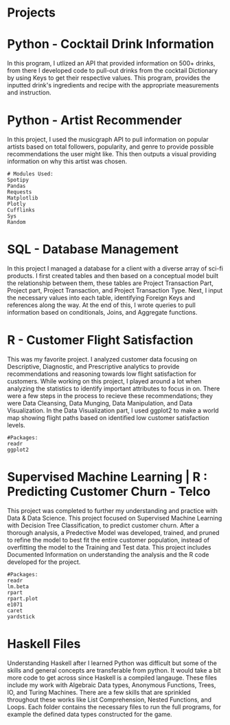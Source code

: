 

# Projects 

  # Python - Cocktail Drink Information
In this program, I utlized an API that provided information on 500+ drinks, from there I developed code to pull-out drinks from the cocktail Dictionary by using Keys to get their respective values. This program, provides the inputted drink's ingredients and recipe with the appropriate measurements and instruction.

  # Python - Artist Recommender 
In this project, I used the musicgraph API to pull information on popular artists based on total followers, popularity, and genre to provide possible recommendations the user might like. This then outputs a visual providing information on why this artist was chosen. 
  
    # Modules Used: 
    Spotipy
    Pandas
    Requests
    Matplotlib
    Plotly
    Cufflinks
    Sys
    Random
   
# SQL - Database Management
In this project I managed a database for a client with a diverse array of sci-fi products. I first created tables and then based on a conceptual model built the relationship between them, these tables are Project Transaction Part, Project part, Project Transaction, and Project Transaction Type. Next, I input the necessary values into each table, identifying Foreign Keys and references along the way. At the end of this, I wrote queries to pull information based on conditionals, Joins, and Aggregate functions.

# R - Customer Flight Satisfaction 
This was my favorite project. I analyzed customer data focusing on Descriptive, Diagnostic, and Prescriptive analytics to provide recommendations and reasoning towards low flight satisfaction for customers. While working on this project, I played around a lot when analyzing the statistics to identify important attributes to focus in on. There were a few steps in the process to recieve these recommendations; they were Data Cleansing, Data Munging, Data Manipulation, and Data Visualization. In the Data Visualization part, I used ggplot2 to make a world map showing flight paths based on identified low customer satisfaction levels.

    #Packages:
    readr 
    ggplot2
    
  # Supervised Machine Learning | R : Predicting Customer Churn - Telco 
This project was completed to further my understanding and practice with Data & Data Science. This project focused on Supervised Machine Learning with  Decision Tree Classification, to predict customer churn. After a thorough analysis, a Predective Model was developed, trained, and pruned to refine the model to best fit the entire customer population, instead of overfitting the model to the Training and Test data. This project includes Documented Information on understanding the analysis and the R code developed for the project.

    #Packages:
    readr
    lm.beta
    rpart 
    rpart.plot
    e1071
    caret 
    yardstick

  
   # Haskell Files 
Understanding Haskell after I learned Python was difficult but some of the skills and general concepts are transferable from python. It would take a bit more code to get across since Haskell is a compiled langauge. These files include my work with Algebraic Data types, Anonymous Functions, Trees, IO, and Turing Machines. There are a few skills that are sprinkled throughout these works like List Comprehension, Nested Functions, and Loops. Each folder contains the necessary files to run the full programs, for example the defined data types constructed for the game.
 
 
 



